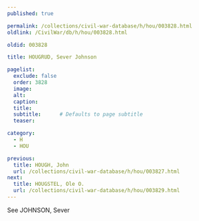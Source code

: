 ```yaml
---
published: true

permalink: /collections/civil-war-database/h/hou/003828.html
oldlink: /CivilWar/db/h/hou/003828.html

oldid: 003828

title: HOUGRUD, Sever Johnson

pagelist:
  exclude: false
  order: 3828
  image: 
  alt:
  caption:
  title:
  subtitle:      # Defaults to page subtitle
  teaser:

category: 
  - H 
  - HOU

previous:
  title: HOUGH, John
  url: /collections/civil-war-database/h/hou/003827.html  
next:
  title: HOUGSTEL, Ole O.
  url: /collections/civil-war-database/h/hou/003829.html   
---
```

See JOHNSON, Sever
